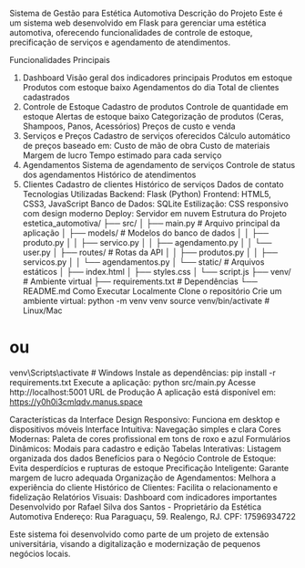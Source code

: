 Sistema de Gestão para Estética Automotiva
Descrição do Projeto
Este é um sistema web desenvolvido em Flask para gerenciar uma estética automotiva, oferecendo funcionalidades de controle de estoque, precificação de serviços e agendamento de atendimentos.

Funcionalidades Principais
1. Dashboard
Visão geral dos indicadores principais
Produtos em estoque
Produtos com estoque baixo
Agendamentos do dia
Total de clientes cadastrados
2. Controle de Estoque
Cadastro de produtos
Controle de quantidade em estoque
Alertas de estoque baixo
Categorização de produtos (Ceras, Shampoos, Panos, Acessórios)
Preços de custo e venda
3. Serviços e Preços
Cadastro de serviços oferecidos
Cálculo automático de preços baseado em:
Custo de mão de obra
Custo de materiais
Margem de lucro
Tempo estimado para cada serviço
4. Agendamentos
Sistema de agendamento de serviços
Controle de status dos agendamentos
Histórico de atendimentos
5. Clientes
Cadastro de clientes
Histórico de serviços
Dados de contato
Tecnologias Utilizadas
Backend: Flask (Python)
Frontend: HTML5, CSS3, JavaScript
Banco de Dados: SQLite
Estilização: CSS responsivo com design moderno
Deploy: Servidor em nuvem
Estrutura do Projeto
estetica_automotiva/
├── src/
│   ├── main.py                 # Arquivo principal da aplicação
│   ├── models/                 # Modelos do banco de dados
│   │   ├── produto.py
│   │   ├── servico.py
│   │   ├── agendamento.py
│   │   └── user.py
│   ├── routes/                 # Rotas da API
│   │   ├── produtos.py
│   │   ├── servicos.py
│   │   └── agendamentos.py
│   └── static/                 # Arquivos estáticos
│       ├── index.html
│       ├── styles.css
│       └── script.js
├── venv/                       # Ambiente virtual
├── requirements.txt            # Dependências
└── README.md
Como Executar Localmente
Clone o repositório
Crie um ambiente virtual:
python -m venv venv
source venv/bin/activate  # Linux/Mac
# ou
venv\Scripts\activate     # Windows
Instale as dependências:
pip install -r requirements.txt
Execute a aplicação:
python src/main.py
Acesse http://localhost:5001
URL de Produção
A aplicação está disponível em: https://y0h0i3cmlqdv.manus.space

Características da Interface
Design Responsivo: Funciona em desktop e dispositivos móveis
Interface Intuitiva: Navegação simples e clara
Cores Modernas: Paleta de cores profissional em tons de roxo e azul
Formulários Dinâmicos: Modais para cadastro e edição
Tabelas Interativas: Listagem organizada dos dados
Benefícios para o Negócio
Controle de Estoque: Evita desperdícios e rupturas de estoque
Precificação Inteligente: Garante margem de lucro adequada
Organização de Agendamentos: Melhora a experiência do cliente
Histórico de Clientes: Facilita o relacionamento e fidelização
Relatórios Visuais: Dashboard com indicadores importantes
Desenvolvido por
Rafael Silva dos Santos - Proprietário da Estética Automotiva Endereço: Rua Paraguaçu, 59. Realengo, RJ. CPF: 17596934722

Este sistema foi desenvolvido como parte de um projeto de extensão universitária, visando a digitalização e modernização de pequenos negócios locais.
